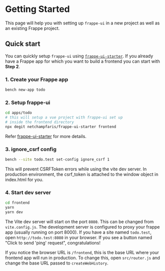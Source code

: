 # Getting Started

This page will help you with setting up `frappe-ui` in a new project as well as
an existing Frappe project.

## Quick start

You can quickly setup `frappe-ui` using
[`frappe-ui-starter`](https://github.com/netchampfaris/frappe-ui-starter). If
you already have a Frappe app for which you want to build a frontend you can
start with **Step 2**.

### 1. Create your Frappe app

```sh
bench new-app todo
```

### 2. Setup frappe-ui

```sh
cd apps/todo
# this will setup a vue project with frappe-ui set up
# inside the frontend directory
npx degit netchampfaris/frappe-ui-starter frontend
```

Refer [frappe-ui-starter](https://github.com/netchampfaris/frappe-ui-starter)
for more details.

### 3. ignore_csrf config

```sh
bench --site todo.test set-config ignore_csrf 1
```

This will prevent CSRFToken errors while using the vite dev server. In
production environment, the csrf_token is attached to the window object in
index.html for you.

### 4. Start dev server

```sh
cd frontend
yarn
yarn dev
```

The Vite dev server will start on the port `8080`. This can be changed from
`vite.config.js`. The development server is configured to proxy your frappe app
(usually running on port 8000). If you have a site named `todo.test`, open
`http://todo.test:8080` in your browser. If you see a button named "Click to
send 'ping' request", congratulations!

If you notice the browser URL is `/frontend`, this is the base URL where your
frontend app will run in production. To change this, open `src/router.js` and
change the base URL passed to `createWebHistory`.
